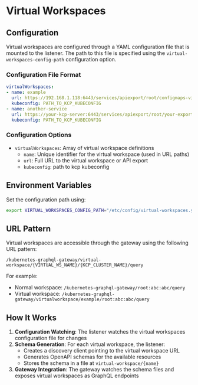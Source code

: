 # Virtual Workspaces

## Configuration

Virtual workspaces are configured through a YAML configuration file that is mounted to the listener. The path to this file is specified using the `virtual-workspaces-config-path` configuration option.

### Configuration File Format

```yaml
virtualWorkspaces:
- name: example
  url: https://192.168.1.118:6443/services/apiexport/root/configmaps-view
  kubeconfig: PATH_TO_KCP_KUBECONFIG
- name: another-service
  url: https://your-kcp-server:6443/services/apiexport/root/your-export
  kubeconfig: PATH_TO_KCP_KUBECONFIG
```

### Configuration Options

- `virtualWorkspaces`: Array of virtual workspace definitions
  - `name`: Unique identifier for the virtual workspace (used in URL paths)
  - `url`: Full URL to the virtual workspace or API export
  - `kubeconfig`: path to kcp kubeconfig

## Environment Variables

Set the configuration path using:

```bash
export VIRTUAL_WORKSPACES_CONFIG_PATH="/etc/config/virtual-workspaces.yaml"
```

## URL Pattern

Virtual workspaces are accessible through the gateway using the following URL pattern:

```
/kubernetes-graphql-gateway/virtual-workspace/{VIRTUAL_WS_NAME}/{KCP_CLUSTER_NAME}/query
```

For example:
- Normal workspace: `/kubernetes-graphql-gateway/root:abc:abc/query`
- Virtual workspace: `/kubernetes-graphql-gateway/virtualworkspace/example/root:abc:abc/query`

## How It Works

1. **Configuration Watching**: The listener watches the virtual workspaces configuration file for changes
2. **Schema Generation**: For each virtual workspace, the listener:
   - Creates a discovery client pointing to the virtual workspace URL
   - Generates OpenAPI schemas for the available resources
   - Stores the schema in a file at `virtual-workspace/{name}`
3. **Gateway Integration**: The gateway watches the schema files and exposes virtual workspaces as GraphQL endpoints
